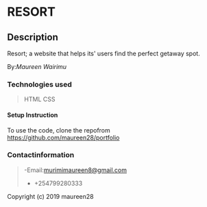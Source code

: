 # RESORT

## Description
Resort; a website that helps its' users find the perfect getaway spot.

By:*Maureen Wairimu*

### Technologies used
>HTML
>CSS

#### Setup Instruction
To use the code, clone the repofrom https://github.com/maureen28/portfolio


### Contactinformation
> -Email:murimimaureen8@gmail.com
> - +254799280333

Copyright (c) 2019 maureen28